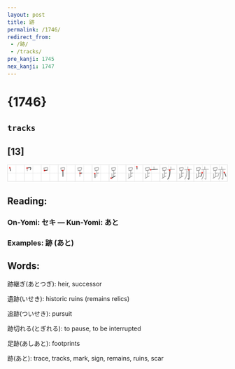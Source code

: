 ```yaml
---
layout: post
title: 跡
permalink: /1746/
redirect_from:
 - /跡/
 - /tracks/
pre_kanji: 1745
nex_kanji: 1747
---
```


# {1746}

## `tracks`

## [13]

<div class="stroke"><img src="../images/E8B7A1.png" /></div>

## Reading:

### On-Yomi: セキ &mdash; Kun-Yomi: あと

### Examples: 跡 (あと)

## Words:

跡継ぎ(あとつぎ): heir, successor

遺跡(いせき): historic ruins (remains relics)

追跡(ついせき): pursuit

跡切れる(とぎれる): to pause, to be interrupted

足跡(あしあと): footprints

跡(あと): trace, tracks, mark, sign, remains, ruins, scar
